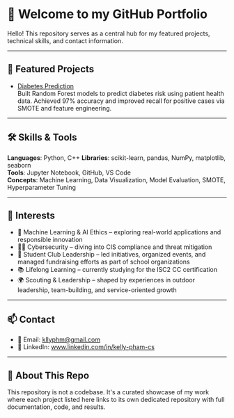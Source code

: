 # 👋 Welcome to my GitHub Portfolio

Hello! This repository serves as a central hub for my featured projects, technical skills, and contact information.

---

## 🔬 Featured Projects

- [Diabetes Prediction](https://github.com/kllyph/Diabetes-ML-Prediction)  
  Built Random Forest models to predict diabetes risk using patient health data. Achieved 97% accuracy and improved recall for positive cases via SMOTE and feature engineering.

---

## 🛠️ Skills & Tools

**Languages**: Python, C++ 
**Libraries**: scikit-learn, pandas, NumPy, matplotlib, seaborn  
**Tools**: Jupyter Notebook, GitHub, VS Code  
**Concepts**: Machine Learning, Data Visualization, Model Evaluation, SMOTE, Hyperparameter Tuning

---
## 🎯 Interests

- 🧠 Machine Learning & AI Ethics – exploring real-world applications and responsible innovation  
- 🕵️‍♂️ Cybersecurity – diving into CIS compliance and threat mitigation  
- 🏫 Student Club Leadership – led initiatives, organized events, and managed fundraising efforts as part of school organizations
- 📚 Lifelong Learning – currently studying for the ISC2 CC certification
- 🌍 Scouting & Leadership – shaped by experiences in outdoor leadership, team-building, and service-oriented growth  

---

## 📫 Contact

- 📧 Email: kllyphm@gmail.com  
- 💼 LinkedIn: www.linkedin.com/in/kelly-pham-cs
  
---

## 📌 About This Repo

This repository is not a codebase. It's a curated showcase of my work where each project listed here links to its own dedicated repository with full documentation, code, and results.

